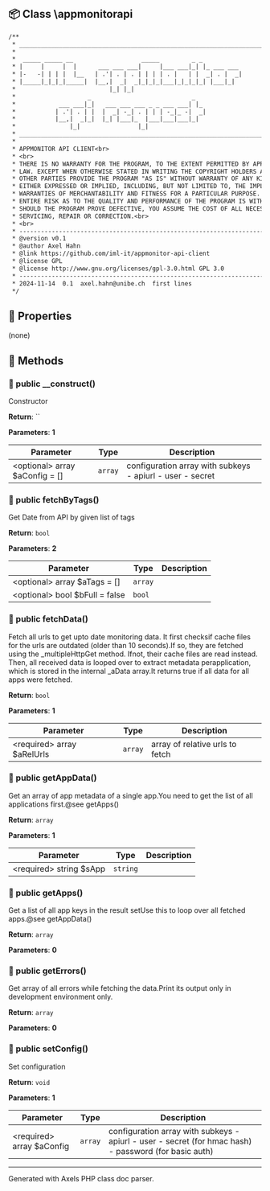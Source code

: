## 📦 Class \appmonitorapi

```txt
/**
 * ____________________________________________________________________________
 * 
 *  _____ _____ __                   _____         _ _           
 * |     |     |  |      ___ ___ ___|     |___ ___|_| |_ ___ ___ 
 * |-   -| | | |  |__   | .'| . | . | | | | . |   | |  _| . |  _|
 * |_____|_|_|_|_____|  |__,|  _|  _|_|_|_|___|_|_|_|_| |___|_|  
 *                          |_| |_|                              
 *                    _                            _                       
 *            ___ ___|_|   ___ ___ ___ _ _ ___ ___| |_                     
 *           | .'| . | |  |  _| -_| . | | | -_|_ -|  _|                    
 *           |__,|  _|_|  |_| |___|_  |___|___|___|_|                      
 *               |_|                |_|                                                                     
 * ____________________________________________________________________________
 * 
 * APPMONITOR API CLIENT<br>
 * <br>
 * THERE IS NO WARRANTY FOR THE PROGRAM, TO THE EXTENT PERMITTED BY APPLICABLE <br>
 * LAW. EXCEPT WHEN OTHERWISE STATED IN WRITING THE COPYRIGHT HOLDERS AND/OR <br>
 * OTHER PARTIES PROVIDE THE PROGRAM "AS IS" WITHOUT WARRANTY OF ANY KIND, <br>
 * EITHER EXPRESSED OR IMPLIED, INCLUDING, BUT NOT LIMITED TO, THE IMPLIED <br>
 * WARRANTIES OF MERCHANTABILITY AND FITNESS FOR A PARTICULAR PURPOSE. THE <br>
 * ENTIRE RISK AS TO THE QUALITY AND PERFORMANCE OF THE PROGRAM IS WITH YOU. <br>
 * SHOULD THE PROGRAM PROVE DEFECTIVE, YOU ASSUME THE COST OF ALL NECESSARY <br>
 * SERVICING, REPAIR OR CORRECTION.<br>
 * <br>
 * --------------------------------------------------------------------------------<br>
 * @version v0.1
 * @author Axel Hahn
 * @link https://github.com/iml-it/appmonitor-api-client
 * @license GPL
 * @license http://www.gnu.org/licenses/gpl-3.0.html GPL 3.0
 * --------------------------------------------------------------------------------<br>
 * 2024-11-14  0.1  axel.hahn@unibe.ch  first lines
 */
```

## 🔶 Properties

(none)

## 🔷 Methods

### 🔹 public __construct()

Constructor

**Return**: ``

**Parameters**: **1**

| Parameter | Type | Description
|--         |--    |--
| \<optional\> array $aConfig = [] | `array` | configuration array with subkeys                        - apiurl                        - user                        - secret


### 🔹 public fetchByTags()

Get Date from API by given list of tags

**Return**: `bool`

**Parameters**: **2**

| Parameter | Type | Description
|--         |--    |--
| \<optional\> array $aTags = [] | `array` | 
| \<optional\> bool $bFull = false | `bool` | 


### 🔹 public fetchData()

Fetch all urls to get upto date monitoring data. It first checksif cache files for the urls are outdated (older than 10 seconds).If so, they are fetched using the _multipleHttpGet method. Ifnot, their cache files are read instead.
Then, all received data is looped over to extract metadata perapplication, which is stored in the internal _aData array.It returns true if all data for all apps were fetched.


**Return**: `bool`

**Parameters**: **1**

| Parameter | Type | Description
|--         |--    |--
| \<required\> array $aRelUrls | `array` | array of relative urls to fetch


### 🔹 public getAppData()

Get an array of app metadata of a single app.You need to get the list of all applications first.@see getApps()

**Return**: `array`

**Parameters**: **1**

| Parameter | Type | Description
|--         |--    |--
| \<required\> string $sApp | `string` | 


### 🔹 public getApps()

Get a list of all app keys in the result setUse this to loop over all fetched apps.@see getAppData(<ID>)

**Return**: `array`

**Parameters**: **0**


### 🔹 public getErrors()

Get array of all errors while fetching the data.Print its output only in development environment only.

**Return**: `array`

**Parameters**: **0**


### 🔹 public setConfig()

Set configuration

**Return**: `void`

**Parameters**: **1**

| Parameter | Type | Description
|--         |--    |--
| \<required\> array $aConfig | `array` | configuration array with subkeys                        - apiurl                        - user                        - secret   (for hmac hash)                        - password (for basic auth)




---
Generated with Axels PHP class doc parser.
